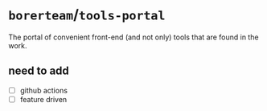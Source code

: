 # `borerteam`/`tools-portal`

  The portal of convenient front-end (and not only) tools that are found in the work.

## need to add

- [ ] github actions
- [ ] feature driven
